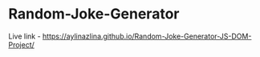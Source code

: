 # Random-Joke-Generator
Live link - https://aylinazlina.github.io/Random-Joke-Generator-JS-DOM-Project/
